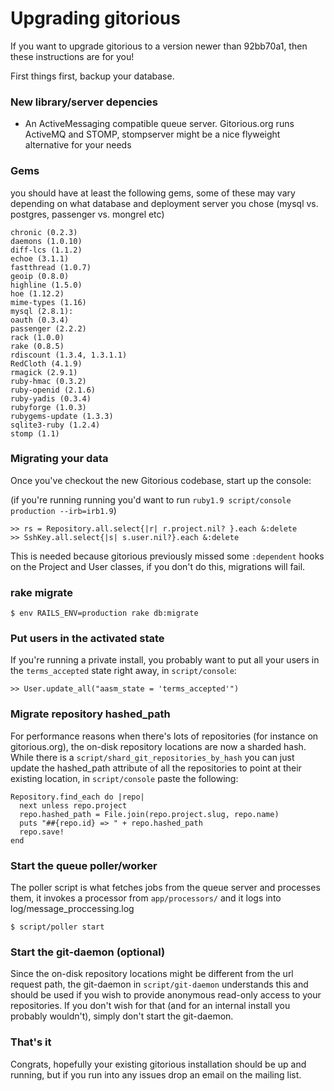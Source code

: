 # Upgrading gitorious

If you want to upgrade gitorious to a version newer than 92bb70a1, then these instructions are for you!

First things first, backup your database.

### New library/server depencies

  * An ActiveMessaging compatible queue server. Gitorious.org runs ActiveMQ and STOMP, stompserver might be a nice flyweight alternative for your needs
  
  
### Gems

you should have at least the following gems, some of these may vary depending on what database and deployment server you chose (mysql vs. postgres, passenger vs. mongrel etc)

    chronic (0.2.3)
    daemons (1.0.10)
    diff-lcs (1.1.2)
    echoe (3.1.1)
    fastthread (1.0.7)
    geoip (0.8.0)
    highline (1.5.0)
    hoe (1.12.2)
    mime-types (1.16)
    mysql (2.8.1):
    oauth (0.3.4)
    passenger (2.2.2)
    rack (1.0.0)
    rake (0.8.5)
    rdiscount (1.3.4, 1.3.1.1)
    RedCloth (4.1.9)
    rmagick (2.9.1)
    ruby-hmac (0.3.2)
    ruby-openid (2.1.6)
    ruby-yadis (0.3.4)
    rubyforge (1.0.3)
    rubygems-update (1.3.3)
    sqlite3-ruby (1.2.4)
    stomp (1.1)

### Migrating your data

Once you've checkout the new Gitorious codebase, start up the console:

(if you're running running you'd want to run `ruby1.9 script/console production --irb=irb1.9`)

    >> rs = Repository.all.select{|r| r.project.nil? }.each &:delete
    >> SshKey.all.select{|s| s.user.nil?}.each &:delete

This is needed because gitorious previously missed some `:dependent` hooks on the Project and User classes, if you don't do this, migrations will fail.


### rake migrate


    $ env RAILS_ENV=production rake db:migrate 


### Put users in the activated state

If you're running a private install, you probably want to put all your users in the `terms_accepted` state right away, in `script/console`:

    >> User.update_all("aasm_state = 'terms_accepted'")


### Migrate repository hashed_path

For performance reasons when there's lots of repositories (for instance on gitorious.org), the on-disk repository locations are now a sharded hash. While there is a `script/shard_git_repositories_by_hash` you can just update the hashed_path attribute of all the repositories to point at their existing location, in `script/console` paste the following:

    Repository.find_each do |repo|
      next unless repo.project
      repo.hashed_path = File.join(repo.project.slug, repo.name)
      puts "##{repo.id} => " + repo.hashed_path
      repo.save!
    end


### Start the queue poller/worker

The poller script is what fetches jobs from the queue server and processes them, it invokes a processor from `app/processors/` and it logs into log/message_proccessing.log

    $ script/poller start


### Start the git-daemon (optional)

Since the on-disk repository locations might be different from the url request path, the git-daemon in `script/git-daemon` understands this and should be used if you wish to provide anonymous read-only access to your repositories.
If you don't wish for that (and for an internal install you probably wouldn't), simply don't start the git-daemon.


### That's it

Congrats, hopefully your existing gitorious installation should be up and running, but if you run into any issues drop an email on the mailing list.
